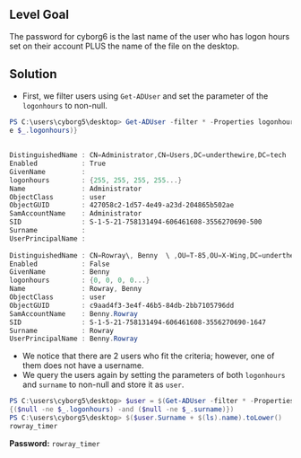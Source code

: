 ## Level Goal
The password for cyborg6 is the last name of the user who has logon hours set on their account PLUS the name of the file on the desktop.

## Solution
- First, we filter users using <code>Get-ADUser</code> and set the parameter of the <code>logonhours</code> to non-null.
```powershell
PS C:\users\cyborg5\desktop> Get-ADUser -filter * -Properties logonhours | ? {($null -n
e $_.logonhours)}                                                                      
                                                                                       
                                                                                       
DistinguishedName : CN=Administrator,CN=Users,DC=underthewire,DC=tech                  
Enabled           : True                                                               
GivenName         :                                                                    
logonhours        : {255, 255, 255, 255...}                                            
Name              : Administrator                                                      
ObjectClass       : user                                                               
ObjectGUID        : 427058c2-1d57-4e49-a23d-204865b502ae                               
SamAccountName    : Administrator                                                      
SID               : S-1-5-21-758131494-606461608-3556270690-500                        
Surname           :                                                                    
UserPrincipalName :                                                                    
                                                                                       
DistinguishedName : CN=Rowray\, Benny  \ ,OU=T-85,OU=X-Wing,DC=underthewire,DC=tech    
Enabled           : False                                                              
GivenName         : Benny                                                              
logonhours        : {0, 0, 0, 0...}                                                    
Name              : Rowray, Benny                                                      
ObjectClass       : user                                                               
ObjectGUID        : c9aad4f3-3e4f-46b5-84db-2bb7105796dd                               
SamAccountName    : Benny.Rowray                                                       
SID               : S-1-5-21-758131494-606461608-3556270690-1647                       
Surname           : Rowray                                                             
UserPrincipalName : Benny.Rowray    
```
- We notice that there are 2 users who fit the criteria; however, one of them does not have a username.
- We query the users again by setting the parameters of both <code>logonhours</code> and <code>surname</code> to non-null and store it as <code>user</code>.
```powershell
PS C:\users\cyborg5\desktop> $user = $(Get-ADUser -filter * -Properties logonhours | ? 
{($null -ne $_.logonhours) -and ($null -ne $_.surname)})
PS C:\users\cyborg5\desktop> $($user.Surname + $(ls).name).toLower()                   
rowray_timer 
```
<strong>Password:</strong> <code>rowray_timer</code>
